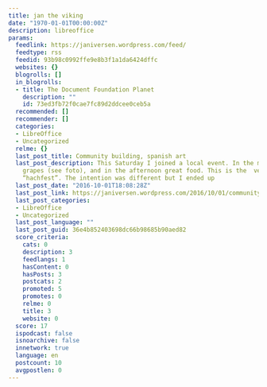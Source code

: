 ```yaml
---
title: jan the viking
date: "1970-01-01T00:00:00Z"
description: libreoffice
params:
  feedlink: https://janiversen.wordpress.com/feed/
  feedtype: rss
  feedid: 93b98c0992ffe9e8b3f1a1da6424dffc
  websites: {}
  blogrolls: []
  in_blogrolls:
  - title: The Document Foundation Planet
    description: ""
    id: 73ed3fb72f0cae7fc89d2ddcee0ceb5a
  recommended: []
  recommender: []
  categories:
  - LibreOffice
  - Uncategorized
  relme: {}
  last_post_title: Community building, spanish art
  last_post_description: This Saturday I joined a local event. In the morning pressing
    grapes (see foto), and in the afternoon great food. This is the  version of a
    “hachfest”. The intention was different but I ended up
  last_post_date: "2016-10-01T18:08:28Z"
  last_post_link: https://janiversen.wordpress.com/2016/10/01/community-building-spanish-art/
  last_post_categories:
  - LibreOffice
  - Uncategorized
  last_post_language: ""
  last_post_guid: 36e4b852403698dc66b98685b90aed82
  score_criteria:
    cats: 0
    description: 3
    feedlangs: 1
    hasContent: 0
    hasPosts: 3
    postcats: 2
    promoted: 5
    promotes: 0
    relme: 0
    title: 3
    website: 0
  score: 17
  ispodcast: false
  isnoarchive: false
  innetwork: true
  language: en
  postcount: 10
  avgpostlen: 0
---
```

